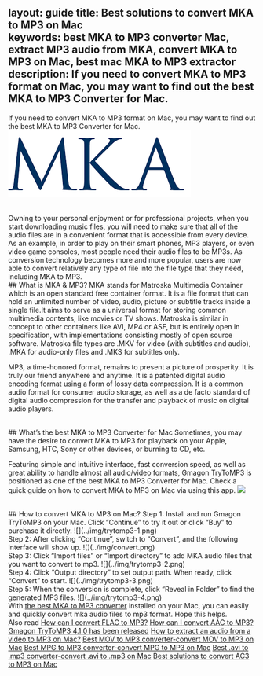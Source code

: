 layout: guide
title: Best solutions to convert MKA to MP3 on Mac    
keywords: best MKA to MP3 converter Mac, extract MP3 audio from MKA, convert MKA to MP3 on Mac, best mac MKA to MP3 extractor 
description: If you need to convert MKA to MP3 format on Mac, you may want to find out the best MKA to MP3 Converter for Mac. 
---
If you need to convert MKA to MP3 format on Mac, you may want to find out the best MKA to MP3 Converter for Mac. 
![](../img/mka.png)

<br>
Owning to your personal enjoyment or for professional projects, when you start downloading music files, you will need to make sure that all of the audio files are in a convenient format that is accessible from every device. As an example, in order to play on their smart phones, MP3 players, or even video game consoles, most people need their audio files to be MP3s. As conversion technology becomes more and more popular, users are now able to convert relatively any type of file into the file type that they need, including MKA to MP3.


<br>
## What is MKA & MP3?
MKA stands for Matroska Multimedia Container which is an open standard free container format. It is a file format that can hold an unlimited number of video, audio, picture or subtitle tracks inside a single file.It aims to serve as a universal format for storing common multimedia contents, like movies or TV shows. Matroska is similar in concept to other containers like AVI, MP4 or ASF, but is entirely open in specification, with implementations consisting mostly of open source software. Matroska file types are .MKV for video (with subtitles and audio), .MKA for audio-only files and .MKS for subtitles only.


MP3, a time-honored format, remains to present a picture of prosperity. It is truly our friend anywhere and anytime. It is a patented digital audio encoding format using a form of lossy data compression. It is a common audio format for consumer audio storage, as well as a de facto standard of digital audio compression for the transfer and playback of music on digital audio players.


<br>
## What’s the best MKA to MP3 Converter for Mac
Sometimes, you may have the desire to convert MKA to MP3 for playback on your Apple, Samsung, HTC, Sony or other devices, or burning to CD, etc. 

Featuring simple and intuitive interface, fast conversion speed, as well as great ability to handle almost all audio/video formats, Gmagon TryToMP3 is positioned as one of the best MKA to MP3 Converter for Mac. Check a quick guide on how to convert MKA to MP3 on Mac via using this app. 
<a href="https://gmagon.com/products/store/trytomp3/" target="_blank"> <img src="https://gmagon.com/asset/images/free-download.png"/></a>


<br>
## How to convert MKA to MP3 on Mac?
Step 1: Install and run Gmagon TryToMP3 on your Mac. Click “Continue” to try it out or click “Buy” to purchase it directly.
![](../img/trytomp3-1.png)

<br>
Step 2: After clicking “Continue”, switch to “Convert”, and the following interface will show up. 
![](../img/convert.png)
<br>
Step 3: Click “Import files” or “Import directory” to add MKA audio files that you want to convert to mp3.  
![](../img/trytomp3-2.png)
<br>
Step 4: Click “Output directory” to set output path. When ready, click “Convert” to start.
![](../img/trytomp3-3.png)
<br>
Step 5: When the conversion is complete, click “Reveal in Folder” to find the generated MP3 files. 
![](../img/trytomp3-4.png)

<br>
With <a href="https://gmagon.com/products/store/trytomp3/" target="_blank"> the best MKA to MP3 converter</a> installed on your Mac, you can easily and quickly convert mka audio files to mp3 format. Hope this helps.  

<br>
Also read 
<a href="https://gmagon.com/guide/trytomp3/how-can-i-convert-flac-to-mp3.html" target="_blank" >How can I convert FLAC to MP3?</a>
<a href="https://gmagon.com/guide/trytomp3/how-can-i-convert-aac-to-mp3.html " target="_blank" >How can I convert AAC to MP3?</a>
<a href="https://gmagon.com/guide/trytomp3/trytomp3ver4.1.0.html" target="_blank" >Gmagon TryToMP3 4.1.0 has been released</a>
<a href="https://gmagon.com/guide/trytomp3/extract-audio-to-mp3-mac.html" target="_blank" >How to extract an audio from a video to MP3 on Mac?</a>
<a href="https://gmagon.com/guide/trytomp3/best-mov-to-mp3-converter.html" target="_blank" >Best MOV to MP3 converter-convert MOV to MP3 on Mac</a>
<a href="https://gmagon.com/guide/trytomp3/best-tool-to-convert-mpg-to-mp3.html" target="_blank" >Best MPG to MP3 converter-convert MPG to MP3 on Mac</a>
<a href="https://gmagon.com/guide/trytomp3/best-tool-to-convert-avi-to-mp3.html" target="_blank" >Best .avi to .mp3 converter-convert .avi to .mp3 on Mac</a>
<a href="https://gmagon.com/guide/trytomp3/best-tool-to-convert-ac3-to-mp3.html" target="_blank" >Best solutions to convert AC3 to MP3 on Mac</a>



